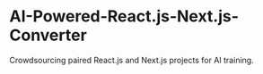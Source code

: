 # AI-Powered-React.js-Next.js-Converter
Crowdsourcing paired React.js and Next.js projects for AI training.
